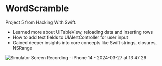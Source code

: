 # WordScramble

Project 5 from Hacking With Swift.

- Learned more about UITableView, reloading data and inserting rows
- How to add text fields to UIAlertController for user input
- Gained deeper insights into core concepts like Swift strings, closures, NSRange


![Simulator Screen Recording - iPhone 14 - 2024-03-27 at 13 47 26](https://github.com/isTheo/WordScramble/assets/149708189/b44b47d9-21ba-4862-aaed-2c87713105fd)
